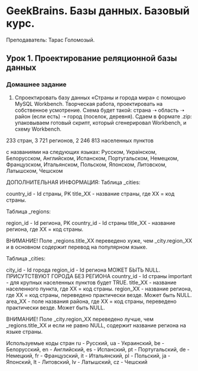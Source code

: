 # GeekBrains. Базы данных. Базовый курс.
Преподаватель: Тарас Голомозый.

## Урок 1. Проектирование реляционной базы данных

### Домашнее задание

1. Спроектировать базу данных «Страны и города мира» с помощью MySQL Workbench. 
Творческая работа, проектировать на собственное усмотрение. 
Схема будет такой: страна ➝ область ➝ район (если есть) ➝ город (поселок, деревня). 
Сдаем в формате .zip: упаковываем готовый скрипт, который сгенерировал Workbench, и схему Workbench.

233 стран, 3 721 регионов, 2 246 813 населенных пунктов

с названиями на следующих языках:
Русском, Украiнском, Белорусском, Английском, Испанском,
Португальском, Немецком, Французском, Итальянском, Польском,
Японском, Литовском, Латышском, Чешском 

ДОПОЛНИТЕЛЬНАЯ ИНФОРМАЦИЯ:
Таблица _cities:

country_id - Id страны, PK
title_XX - название страны, где XX = код страны.

Таблица _regions:

region_id - Id региона, PK
country_id - Id страны
title_XX - название региона, где XX = код страны.  

ВНИМАНИЕ! Поле _regions.title_XX переведено хуже, чем _city.region_XX и в 
основном содержит перевод на популярном языке.  

Таблица _cities:

city_id - Id города
region_id - Id региона   МОЖЕТ БЫТЬ NULL. ПРИСУТСТВУЮТ ГОРОДА БЕЗ РЕГИОНА
country_id - Id страны
important - для крупных населенных пунктов будет TRUE.
title_XX - название населенного пункта, где XX = код страны.
region_XX - название региона, где XX = код страны, переведено практически везде. Может быть NULL.
area_XX - поле названия района, где XX = код страны, переведено практически везде. Может быть NULL.

ВНИМАНИЕ! Поле  _city.region_XX переведено лучше, чем _regions.title_XX и если не равно NULL,
содержит название региона на языке страны.  

Используемые коды стран
ru - Русский, ua - Украинский, be - Белорусский, 
en - Английский, es - Испанский, pt - Португальский, 
de - Немецкий, fr - Французский, it - Итальянский, 
pl - Польский, ja - Японский, lt - Литовский, 
lv - Латышский, cz - Чешский
